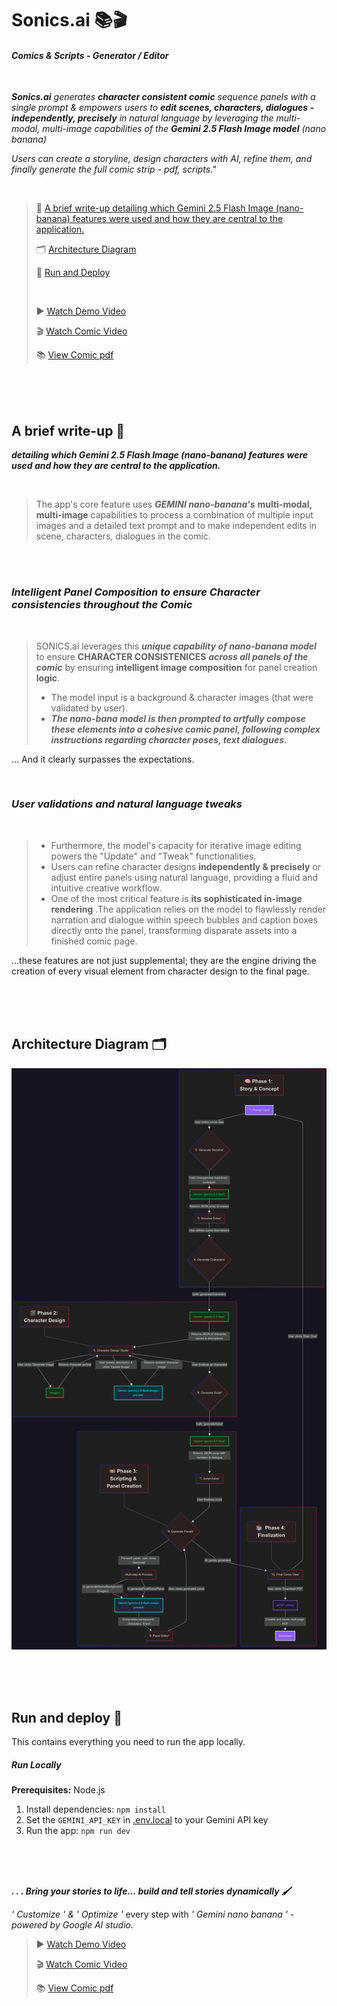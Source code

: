 # Sonics.ai 📚🎬

#### *Comics & Scripts - Generator / Editor*

<br>

***Sonics.ai** generates **character consistent comic** sequence panels with a single prompt & empowers users to **edit scenes, characters, dialogues - independently, precisely** in natural language by leveraging the multi-modal, multi-image capabilities of the **Gemini 2.5 Flash Image model** (nano banana)*

*Users can create a storyline, design characters with AI, refine them, and finally generate the full comic strip - pdf, scripts."*


<br>



>
> 📝 [ A brief write-up detailing which Gemini 2.5 Flash Image (nano-banana) features were used and how they are central to the application.
](#a-brief-write-up-)
>
> 🗂️ [ Architecture Diagram](#architecture-diagram-%EF%B8%8F)
>
> 🚀 [ Run and Deploy](#run-and-deploy-)
>
> <br>
>
> ▶️ <a href="https://youtu.be/gZ8NMynV-vA"> Watch Demo Video</a>
>
> 🎬 <a href="https://www.youtube.com/watch?v=5lH7KmiENYs"> Watch Comic Video</a>
>
>  📚 <a href="https://drive.google.com/file/d/1YEf60wesaHiawA1DJhbl1bR7pppOkPGn/view?usp=sharing"> View Comic pdf</a>
>

<br>

<br>

<br>

## A brief write-up 📝
***detailing which Gemini 2.5 Flash Image (nano-banana) features were used and how they are central to the application.***

<br>

> The app's core feature uses ***GEMINI nano-banana's*** **multi-modal, multi-image** capabilities to process a combination of multiple input images and a detailed text prompt and to make independent edits in scene, characters, dialogues in the comic.

<br>

<br>

### *Intelligent Panel Composition to ensure Character consistencies throughout the Comic*

<br>

> SONICS.ai leverages this ***unique capability of nano-banana model*** to ensure **CHARACTER CONSISTENICES** ***across all panels of the comic*** by ensuring **intelligent image composition** for panel creation **logic**.
>- The model input is a background & character images (that were validated by user).
>- ***The nano-bana model is then prompted to artfully compose these elements into a cohesive comic panel, following complex instructions regarding character poses, text dialogues.***

... And it clearly surpasses the expectations.

<br>

### *User validations and natural language tweaks*

<br>

>- Furthermore, the model's capacity for iterative image editing powers the "Update" and "Tweak" functionalities. 
>- Users can refine character designs **independently & precisely** or adjust entire panels using natural language, providing a fluid and intuitive creative workflow.
>- One of the most critical feature is **its sophisticated in-image rendering** .The application relies on the model to flawlessly render narration and dialogue within speech bubbles and caption boxes directly onto the panel, transforming disparate assets into a finished comic page. 

...these features are not just supplemental; they are the engine driving the creation of every visual element from character design to the final page.


<br>

<br>

<br>

## Architecture Diagram 🗂️

![Architecture Diagram](architecture/architecture_.png)

<br>

<br>

<br>

## Run and deploy 🚀

This contains everything you need to run the app locally.

##### Run Locally

**Prerequisites:**  Node.js


1. Install dependencies:
   `npm install`
2. Set the `GEMINI_API_KEY` in [.env.local](.env.local) to your Gemini API key
3. Run the app:
   `npm run dev`

<br>

<br>

<br>

***. . .  Bring your stories to life... build and tell stories dynamically  🖌️***
 
*' Customize ' & ' Optimize '* every step with *' Gemini nano banana '  - powered by Google AI studio.*

> ▶️ <a href="https://youtu.be/gZ8NMynV-vA"> Watch Demo Video</a>
>
> 🎬 <a href="https://www.youtube.com/watch?v=5lH7KmiENYs"> Watch Comic Video</a>
>
>  📚 <a href="https://drive.google.com/file/d/1YEf60wesaHiawA1DJhbl1bR7pppOkPGn/view?usp=sharing"> View Comic pdf</a>

<br>

